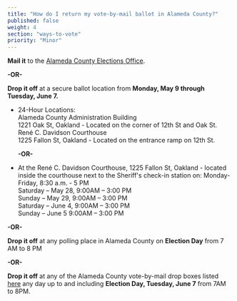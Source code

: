 ```yaml
---
title: "How do I return my vote-by-mail ballot in Alameda County?"
published: false
weight: 4
section: "ways-to-vote"
priority: "Minor"
---
```

**Mail it** to the [Alameda County Elections Office](#section-election-office-contact).  

**-OR-**  
	
**Drop it off** at a secure ballot location from **Monday, May 9 through Tuesday, June 7.**  
- 24-Hour Locations:  
  Alameda County Administration Building  
  1221 Oak St, Oakland - Located on the corner of 12th St and Oak St.
  René C. Davidson Courthouse  
  1225 Fallon St, Oakland - Located on the entrance ramp on 12th St.  

	**-OR-**  

- At the René C. Davidson Courthouse, 1225 Fallon St, Oakland - located inside the courthouse next to the Sheriff's check-in station on:
	Monday-Friday, 8:30 a.m. - 5 PM   
	Saturday – May 28, 9:00AM – 3:00 PM  
	Sunday – May 29, 9:00AM – 3:00 PM  
	Saturday – June 4, 9:00AM – 3:00 PM  
	Sunday – June 5	9:00AM – 3:00 PM  

**-OR-**  
	
**Drop it off** at any polling place in Alameda County on **Election Day** from 7 AM to 8 PM  

**-OR-**  

**Drop it off** at any of the Alameda County vote-by-mail drop boxes listed [here](http://www.acgov.org/rov/maps/ballotdropbox_map.htm) any day up to and including **Election Day, Tuesday, June 7** from 7AM to 8PM.  
